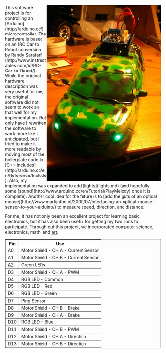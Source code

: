 <div style="float: right"><img src="./images/IMAG0603s.jpg" /></div>
This software project is for controlling an [Arduino](http://arduino.cc/) microcontroller. The hardware is based on an [RC Car to Robot conversion by Randy Sarafan](http://www.instructables.com/id/RC-Car-to-Robot/). While the original hardware description was very useful for me, the original software did not seem to work all that well for my implementation. Not only have I rewritten the software to work more like I anticipated, but I tried to make it more readable by moving most of the boilerplate code to [C++ includes](http://arduino.cc/en/Reference/Include). Also, my implementation was expanded to add [lights](lights.md) (and hopefully some [sound](http://www.arduino.cc/en/Tutorial/PlayMelody) once it is complete). Another cool idea for the future is to [add the guts of an optical mouse](http://www.martijnthe.nl/2009/07/interfacing-an-optical-mouse-sensor-to-your-arduino/) to measure speed, direction, and distance. 


For me, it has not only been an excellent project for learning basic electronics, but it has also been useful for getting my two sons to participate. Through out this project, we incorporated computer science, electronics, math, and [art](CarArt.md).

<table border="1">
<tr><th>Pin</th><th>Use</th></tr>
<tr><td>A0</td><td>Motor Shield - CH A - Current Sensor</td></tr>
<tr><td>A1</td><td>Motor Shield - CH B - Current Sensor</td></tr>
<tr><td><a href="http://www.arduino.cc/en/Tutorial/AnalogInputPins">A2</a></td><td>Green LEDs</td></tr>
<tr><td>D3</td><td>Motor Shield - CH A - PWM</td></tr>
<tr><td>D4</td><td>RGB LED - Common</td></tr>
<tr><td>D5</td><td>RGB LED - Red</td></tr>
<tr><td>D6</td><td>RGB LED - Green</td></tr>
<tr><td>D7</td><td>Ping Sensor</td></tr>
<tr><td>D8</td><td>Motor Shield - CH B - Brake</td></tr>
<tr><td>D9</td><td>Motor Shield - CH A - Brake</td></tr>
<tr><td>D10</td><td>RGB LED - Blue</td></tr>
<tr><td>D11</td><td>Motor Shield - CH B - PWM</td></tr>
<tr><td>D12</td><td>Motor Shield - CH A - Direction</td></tr>
<tr><td>D13</td><td>Motor Shield - CH B - Direction</td></tr>
</table>